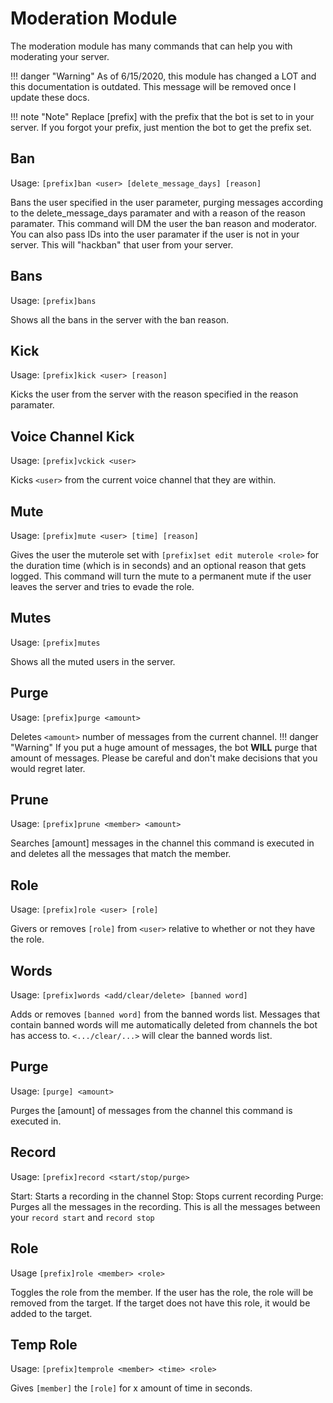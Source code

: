# Moderation Module
The moderation module has many commands that can help you with moderating your server. 

!!! danger "Warning"
    As of 6/15/2020, this module has changed a LOT and this documentation is outdated. This message will be removed once I update these docs.

!!! note "Note" 
    Replace [prefix] with the prefix that the bot is set to in your server. If you forgot your prefix, just mention the bot to get the prefix set.

## Ban
Usage: `[prefix]ban <user> [delete_message_days] [reason]`

Bans the user specified in the user parameter, purging messages according to the delete_message_days paramater and with a reason of the reason paramater. This command will DM the user the ban reason and moderator. You can also pass IDs into the user paramater if the user is not in your server. This will "hackban" that user from your server. 

## Bans
Usage: `[prefix]bans`

Shows all the bans in the server with the ban reason.

## Kick
Usage: `[prefix]kick <user> [reason]`

Kicks the user from the server with the reason specified in the reason paramater.

## Voice Channel Kick
Usage: `[prefix]vckick <user>`

Kicks `<user>` from the current voice channel that they are within.

## Mute
Usage: `[prefix]mute <user> [time] [reason]`

Gives the user the muterole set with `[prefix]set edit muterole <role>` for the duration time (which is in seconds) and an optional reason that gets logged. This command will turn the mute to a permanent mute if the user leaves the server and tries to evade the role.

## Mutes
Usage: `[prefix]mutes`

Shows all the muted users in the server.

## Purge
Usage: `[prefix]purge <amount>`

Deletes `<amount>` number of messages from the current channel.
!!! danger "Warning"
    If you put a huge amount of messages, the bot **WILL** purge that amount of messages. Please be careful and don't make decisions that you would regret later.

## Prune
Usage: `[prefix]prune <member> <amount>`

Searches [amount] messages in the channel this command is executed in and deletes all the messages that match the member. 

## Role
Usage: `[prefix]role <user> [role]`

Givers or removes `[role]` from `<user>` relative to whether or not they have the role.

## Words
Usage: `[prefix]words <add/clear/delete> [banned word]`

Adds or removes `[banned word]` from the banned words list. Messages that contain banned words will me automatically deleted from channels the bot has access to. `<.../clear/...>` will clear the banned words list.

## Purge
Usage: `[purge] <amount>`

Purges the [amount] of messages from the channel this command is executed in. 

## Record
Usage: `[prefix]record <start/stop/purge>`

Start: Starts a recording in the channel
Stop: Stops current recording
Purge: Purges all the messages in the recording. This is all the messages between your `record start` and `record stop`

## Role
Usage `[prefix]role <member> <role>`

Toggles the role from the member. If the user has the role, the role will be removed from the target. If the target does not have this role, it would be added to the target.

## Temp Role
Usage: `[prefix]temprole <member> <time> <role>`

Gives `[member]` the `[role]` for x amount of time in seconds.
